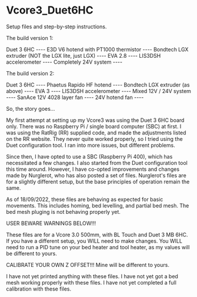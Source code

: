 # Vcore3_Duet6HC
Setup files and step-by-step instructions.

The build version 1:

Duet 3 6HC ---- 
E3D V6 hotend with PT1000 thermistor ---- 
Bondtech LGX extruder (NOT the LGX lite, just LGX) ---- 
EVA 2.8 ---- 
LIS3DSH accelerometer ---- 
Completely 24V system ---- 

The build version 2:

Duet 3 6HC ---- 
Phaetus Rapido HF hotend ---- 
Bondtech LGX extruder (as above) ---- 
EVA 3 ---- 
LIS3DSH accelerometer ---- 
Mixed 12V / 24V system ---- 
SanAce 12V 4028 layer fan ---- 
24V hotend fan ---- 

So, the story goes...

My first attempt at setting up my Vcore3 was using the Duet 3 6HC board only.
There was no Raspberry Pi / single board computer (SBC) at first.
I was using the RatRig (RR) supplied code, and made the adjustments listed on the RR website.
They never quite worked properly, so I tried using the Duet configuration tool.
I ran into more issues, but different problems.

Since then, I have opted to use a SBC (Raspberry Pi 400), which has necessitated a few changes.
I also started from the Duet configuration tool this time around.
However, I have co-opted improvements and changes made by Nurglerot, who has also posted a set of files.
Nurglerot's files are for a slightly different setup, but the base principles of operation remain the same.

As of 18/09/2022, these files are behaving as expected for basic movements.
This includes homing, bed levelling, and partial bed mesh.  The bed mesh pluging is not behaving properly yet.

USER BEWARE WARNINGS BELOW!!!

These files are for a Vcore 3.0 500mm, with BL Touch and Duet 3 MB 6HC.
If you have a different setup, you WILL need to make changes.
You WILL need to run a PID tune on your bed heater and tool heater, as my values will be different to yours.

CALIBRATE YOUR OWN Z OFFSET!!!  Mine will be different to yours.

I have not yet printed anything with these files.
I have not yet got a bed mesh working properly with these files.
I have not yet completed a full calibration with these files.
